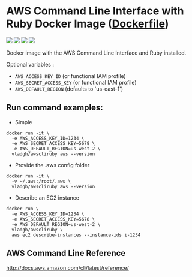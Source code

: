 # AWS Command Line Interface with Ruby Docker Image ([Dockerfile](https://github.com/vladgh/docker_base_images/tree/master/awscliruby))
[![](https://images.microbadger.com/badges/image/vladgh/awscliruby.svg)](https://microbadger.com/images/vladgh/awscliruby "Get your own image badge on microbadger.com")
[![](https://images.microbadger.com/badges/version/vladgh/awscliruby.svg)](https://microbadger.com/images/vladgh/awscliruby "Get your own version badge on microbadger.com")
[![](https://images.microbadger.com/badges/commit/vladgh/awscliruby.svg)](https://microbadger.com/images/vladgh/awscliruby "Get your own commit badge on microbadger.com")
[![](https://images.microbadger.com/badges/license/vladgh/awscliruby.svg)](https://microbadger.com/images/vladgh/awscliruby "Get your own license badge on microbadger.com")

Docker image with the AWS Command Line Interface and Ruby installed.

Optional variables :
- `AWS_ACCESS_KEY_ID` (or functional IAM profile)
- `AWS_SECRET_ACCESS_KEY` (or functional IAM profile)
- `AWS_DEFAULT_REGION` (defaults to 'us-east-1')

## Run command examples:

- Simple
```
docker run -it \
  -e AWS_ACCESS_KEY_ID=1234 \
  -e AWS_SECRET_ACCESS_KEY=5678 \
  -e AWS_DEFAULT_REGION=us-west-2 \
  vladgh/awscliruby aws --version
```

- Provide the .aws config folder
```
docker run -it \
  -v ~/.aws:/root/.aws \
  vladgh/awscliruby aws --version
```

- Describe an EC2 instance
```
docker run \
  -e AWS_ACCESS_KEY_ID=1234 \
  -e AWS_SECRET_ACCESS_KEY=5678 \
  -e AWS_DEFAULT_REGION=us-west-2 \
  vladgh/awscliruby \
  aws ec2 describe-instances --instance-ids i-1234
```

## AWS Command Line Reference
http://docs.aws.amazon.com/cli/latest/reference/
